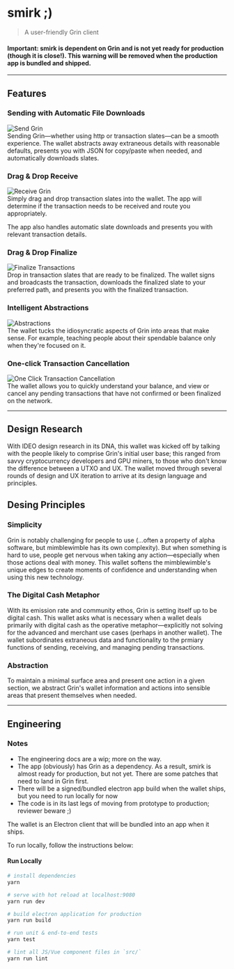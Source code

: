 # smirk ;)
> A user-friendly Grin client

#### Important: smirk is dependent on Grin and is not yet ready for production (though it is close!). This warning will be removed when the production app is bundled and shipped.

----

## Features

### Sending with Automatic File Downloads
![Send Grin](https://media.giphy.com/media/1wpMxeEcqgUKCnfQ9f/giphy.gif)<br />
Sending Grin—whether using http or transaction slates—can be a smooth experience. The wallet abstracts away extraneous details with reasonable defaults, presents you with JSON for copy/paste when needed, and automatically downloads slates.

### Drag & Drop Receive
![Receive Grin](https://media.giphy.com/media/fWgfStX6XoLa0VkcQY/giphy.gif)<br />
Simply drag and drop transaction slates into the wallet. The app will determine if the transaction needs to be received and route you appropriately. 

The app also handles automatic slate downloads and presents you with relevant transaction details.

### Drag & Drop Finalize
![Finalize Transactions](https://media.giphy.com/media/31Yk1dd6KraitdkJfv/giphy.gif)<br />
Drop in transaction slates that are ready to be finalized. The wallet signs and broadcasts the transaction, downloads the finalized slate to your preferred path, and presents you with the finalized transaction.

### Intelligent Abstractions
![Abstractions](https://media.giphy.com/media/47K4g01GHYl8es6nAZ/giphy.gif)<br />
The wallet tucks the idiosyncratic aspects of Grin into areas that make sense. For example, teaching people about their spendable balance only when they're focused on it.

### One-click Transaction Cancellation
![One Click Transaction Cancellation](https://media.giphy.com/media/1ziD7JGMnq9Eh29GKU/giphy.gif)<br />
The wallet allows you to quickly understand your balance, and view or cancel any pending transactions that have not confirmed or been finalized on the network.

-----

## Design Research
With IDEO design research in its DNA, this wallet was kicked off by talking with the people likely to comprise Grin's initial user base; this ranged from savvy cryptocurrency developers and GPU miners, to those who don't know the difference between a UTXO and UX. The wallet moved through several rounds of design and UX iteration to arrive at its design language and principles.

## Desing Principles

### Simplicity
Grin is notably challenging for people to use (...often a property of alpha software, but mimblewimble has its own complexity). But when something is hard to use, people get nervous when taking any action—especially when those actions deal with money. This wallet softens the mimblewimble's unique edges to create moments of confidence and understanding when using this new technology. 

### The Digital Cash Metaphor
With its emission rate and community ethos, Grin is setting itself up to be digital cash. This wallet asks what is necessary when a wallet deals primarily with digital cash as the operative metaphor—explicitly not solving for the advanced and merchant use cases (perhaps in another wallet). The wallet subordinates extraneous data and functionality to the prmiary functions of sending, receiving, and managing pending transactions.

### Abstraction
To maintain a minimal surface area and present one action in a given section, we abstract Grin's wallet information and actions into sensible areas that present themselves when needed.

-----

## Engineering 

### Notes
- The engineering docs are a wip; more on the way.
- The app (obviously) has Grin as a dependency. As a result, smirk is almost ready for production, but not yet. There are some patches that need to land in Grin first.
- There will be a signed/bundled electron app build when the wallet ships, but you need to run locally for now
- The code is in its last legs of moving from prototype to production; reviewer beware ;)

The wallet is an Electron client that will be bundled into an app when it ships. 

To run locally, follow the instructions below: 

#### Run Locally

``` bash
# install dependencies
yarn

# serve with hot reload at localhost:9080
yarn run dev

# build electron application for production
yarn run build

# run unit & end-to-end tests
yarn test

# lint all JS/Vue component files in `src/`
yarn run lint

```
